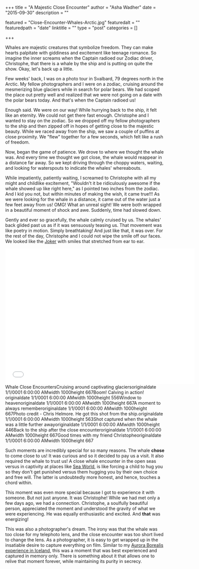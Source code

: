 +++
title = "A Majestic Close Encounter"
author = "Asha Wadher"
date = "2015-09-30"
description = ""

featured = "Close-Encounter-Whales-Arctic.jpg"
featuredalt = ""
featuredpath = "date"
linktitle = ""
type = "post"
categories = []

+++

Whales are majestic creatures that symbolize freedom. They can make hearts palpitate with giddiness and excitement like teenage romance. So imagine the inner screams when the Captain radioed our Zodiac driver<!--more-->, Christophe, that there is a whale by the ship and is putting on quite the show. Okay, let's back up a little.

Few weeks' back, I was on a photo tour in Svalbard, 79 degrees north in the Arctic. My fellow photographers and I were on a zodiac, cruising around the mesmerizing blue glaciers while in search for polar bears. We had scoped the place out pretty well and realized that we were not going on a date with the polar bears today. And that's when the Captain radioed us!

Enough said. We were on our way! While hurrying back to the ship, it felt like an eternity. We could not get there fast enough. Christophe and I wanted to stay on the zodiac. So we dropped off my fellow photographers to the ship and then zipped off in hopes of getting close to the majestic beauty. While we raced away from the ship, we saw a couple of puffins at close proximity. We "flew" together for a few seconds, which felt like a rush of freedom.

Now, began the game of patience. We drove to where we thought the whale was. And every time we thought we got close, the whale would reappear in a distance far away. So we kept driving through the choppy waters, waiting, and looking for waterspouts to indicate the whales' whereabouts.

While impatiently, patiently waiting, I screamed to Christophe with all my might and childlike excitement, "Wouldn't it be ridiculously awesome if the whale showed up like right here," as I pointed two inches from the zodiac. And I kid you not, but within minutes of making the wish, it came true!!! As we were looking for the whale in a distance, it came out of the water just a few feet away from us! OMG! What an unreal sight! We were both wrapped in a beautiful moment of shock and awe. Suddenly, time had slowed down.

Gently and ever so gracefully, the whale calmly cruised by us. The whales' back glided past us as if it was sensuously teasing us. That movement was like poetry in motion. Simply breathtaking! And just like that, it was over. For the rest of the day, Christophe and I could not wipe the smile off our faces. We looked like the <a href="https://en.wikipedia.org/wiki/The_Joker_(The_Dark_Knight)" target="_blank">Joker</a> with smiles that stretched from ear to ear.

<iframe width="600" height="430" src="//www.cincopa.com/media-platform/iframe.aspx?fid=AkMAu_sNo0b8" frameborder="0" allowfullscreen scrolling="no"></iframe><noscript><span>Whale Close Encounters</span><span>Cruising around captivating glaciers</span><span>originaldate</span><span> 1/1/0001 6:00:00 AM</span><span>width</span><span> 1000</span><span>height</span><span> 667</span><span>Boom! Calving in action! </span><span>originaldate</span><span> 1/1/0001 6:00:00 AM</span><span>width</span><span> 1000</span><span>height</span><span> 556</span><span>Window to heaven</span><span>originaldate</span><span> 1/1/0001 6:00:00 AM</span><span>width</span><span> 1000</span><span>height</span><span> 667</span><span>A moment to always remember</span><span>originaldate</span><span> 1/1/0001 6:00:00 AM</span><span>width</span><span> 1000</span><span>height</span><span> 667</span><span>Photo credit - Chris Helmore. He got this shot from the ship.</span><span>originaldate</span><span> 1/1/0001 6:00:00 AM</span><span>width</span><span> 1000</span><span>height</span><span> 563</span><span>Shot captured when the whale was a little further away</span><span>originaldate</span><span> 1/1/0001 6:00:00 AM</span><span>width</span><span> 1000</span><span>height</span><span> 446</span><span>Back to the ship after the close encounter</span><span>originaldate</span><span> 1/1/0001 6:00:00 AM</span><span>width</span><span> 1000</span><span>height</span><span> 667</span><span>Good times with my friend Christophe</span><span>originaldate</span><span> 1/1/0001 6:00:00 AM</span><span>width</span><span> 1000</span><span>height</span><span> 667</span></noscript>

Such moments are incredibly special for so many reasons. The whale **chose** to come close to us! It was curious and so it decided to pay us a visit. It also required the whale to trust us! A close whale encounter in the open seas versus in captivity at places like <a href="http://www.petakids.com/save-animals/shocking-seaworld-facts/" target="_blank">Sea World</a>, is like forcing a child to hug you so they don't get punished versus them hugging you by their own choice and free will. The latter is undoubtedly more honest, and hence, touches a chord within.

This moment was even more special because I got to experience it with someone. But not just anyone. It was Christophe! While we had met only a few days ago, we had a connection. Christophe, a soulfully beautiful person, appreciated the moment and understood the gravity of what we were experiencing. He was equally enthusiastic and excited. And **that** was energizing!

This was also a photographer's dream. The irony was that the whale was too close for my telephoto lens, and the close encounter was too short lived to change the lens. As a photographer, it is easy to get wrapped up in the insatiable desire to capture everything on film. Similar to my [Aurora Borealis experience in Iceland](/posts/experiencing-aurora-borealis.html), this was a moment that was best experienced and captured in memory only. There is something about it that allows one to relive that moment forever, while maintaining its purity in secrecy.

